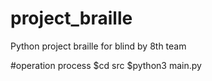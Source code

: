 # project_braille
Python project braille for blind by 8th team

#operation process
$cd src 
$python3 main.py
